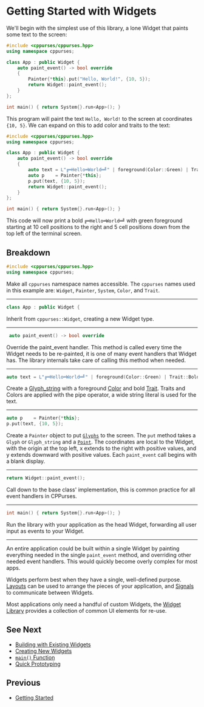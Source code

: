 # Getting Started with Widgets

We'll begin with the simplest use of this library, a lone Widget that paints
some text to the screen:

```cpp
#include <cppurses/cppurses.hpp>
using namespace cppurses;

class App : public Widget {
    auto paint_event() -> bool override
    {
        Painter{*this}.put("Hello, World!", {10, 5});
        return Widget::paint_event();
    }
};

int main() { return System{}.run<App>(); }
```

This program will paint the text `Hello, World!` to the screen at coordinates
`{10, 5}`. We can expand on this to add color and traits to the text:

```cpp
#include <cppurses/cppurses.hpp>
using namespace cppurses;

class App : public Widget {
    auto paint_event() -> bool override
    {
        auto text = L"╔═Hello═World═╝" | foreground(Color::Green) | Trait::Bold;
        auto p    = Painter{*this};
        p.put(text, {10, 5});
        return Widget::paint_event();
    }
};

int main() { return System{}.run<App>(); }
```

This code will now print a bold `╔═Hello═World═╝` with green foreground
starting at 10 cell positions to the right and 5 cell positions down from the
top left of the terminal screen.

## Breakdown

```cpp
#include <cppurses/cppurses.hpp>
using namespace cppurses;
```

Make all `cppurses` namespace names accessible. The `cppurses` names used in
this example are: `Widget`, `Painter`, `System`, `Color`, and `Trait`.

---

```cpp
class App : public Widget {
```

Inherit from `cppurses::Widget`, creating a new Widget type.

---

```cpp
 auto paint_event() -> bool override
```

Override the paint_event handler. This method is called every time the Widget
needs to be re-painted, it is one of many event handlers that Widget has. The
library internals take care of calling this method when needed.

---

```cpp
auto text = L"╔═Hello═World═╝" | foreground(Color::Green) | Trait::Bold;
```

Create a [Glyph_string](glyph-string.md) with a foreground [Color](colors.md)
and bold [Trait](traits.md). Traits and Colors are applied with the pipe
operator, a wide string literal is used for the text.

---

```cpp
auto p    = Painter{*this};
p.put(text, {10, 5});
```

Create a `Painter` object to put [`Glyphs`](glyph.md) to the screen. The `put`
method takes a `Glyph` or `Glyph_string` and a [`Point`](point.md). The
coordinates are local to the Widget, with the origin at the top left, x extends
to the right with positive values, and y extends downward with positive values.
Each `paint_event` call begins with a blank display.

---

```cpp
return Widget::paint_event();
```

Call down to the base class' implementation, this is common practice for all
event handlers in CPPurses.

---

```cpp
int main() { return System{}.run<App>(); }
```

Run the library with your application as the head Widget, forwarding all user
input as events to your Widget.

---

An entire application could be built within a single Widget by painting
everything needed in the single `paint_event` method, and overriding other
needed event handlers. This would quickly become overly complex for most apps.

Widgets perform best when they have a single, well-defined purpose.
[Layouts](layouts.md) can be used to arrange the pieces of your application, and
[Signals](signals.md) to communicate between Widgets.

Most applications only need a handful of custom Widgets, the [Widget
Library](widget.md#widget-library) provides a collection of common UI elements
for re-use.

## See Next

- [Building with Existing Widgets](building-with-existing-widgets.md)
- [Creating New Widgets](creating-new-widgets.md)
- [`main()` Function](main-function.md)
- [Quick Prototyping](quick-prototyping.md)

## Previous

- [Getting Started](getting-started.md)
